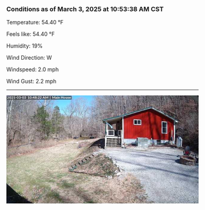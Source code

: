 ### Conditions as of March 3, 2025 at 10:53:38 AM CST 

Temperature: 54.40 &deg;F

Feels like: 54.40 &deg;F

Humidity: 19%

Wind Direction: W

Windspeed: 2.0 mph

Wind Gust: 2.2 mph

---

<img src="./images/latest.jpeg"/>

